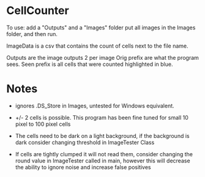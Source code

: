 # CellCounter
To use: add a "Outputs" and a "Images" folder
put all images in the Images folder, and then run.

ImageData is a csv that contains the count of cells next to the file name.

Outputs are the image outputs 2 per image
Orig prefix are what the program sees.
Seen prefix is all cells that were counted highlighted in blue.

# Notes
* ignores .DS_Store in Images, untested for Windows equivalent.

* +/- 2 cells is possible. This program has been fine tuned for small 10 pixel to 100 pixel cells

* The cells need to be dark on a light background, if the background is dark consider changing threshold in ImageTester Class

* If cells are tightly clumped it will not read them, consider changing the round value in ImageTester called in main, however this will decrease the ability to ignore noise and increase false positives

